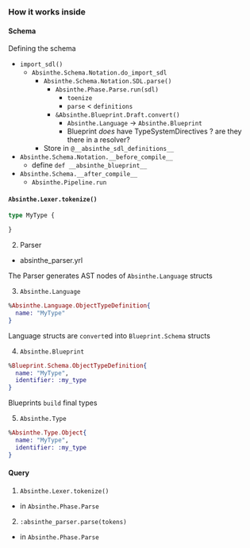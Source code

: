 
### How it works inside

#### Schema

Defining the schema

* `import_sdl()`
  * `Absinthe.Schema.Notation.do_import_sdl`
    * `Absinthe.Schema.Notation.SDL.parse()`
      * `Absinthe.Phase.Parse.run(sdl)`
        * `toenize`
        * `parse`
        < `definitions`
      * `&Absinthe.Blueprint.Draft.convert()`
        * `Absinthe.Language` -> `Absinthe.Blueprint`
        - Blueprint _does_ have TypeSystemDirectives
          ? are they there in a resolver?
    * Store in `@__absinthe_sdl_definitions__`
* `Absinthe.Schema.Notation.__before_compile__`
  * define `def __absinthe_blueprint__`
* `Absinthe.Schema.__after_compile__`
  * `Absinthe.Pipeline.run`




#### `Absinthe.Lexer.tokenize()`

```graphql
type MyType {

}
```

2) Parser

* absinthe_parser.yrl

The Parser generates AST nodes of `Absinthe.Language` structs


3) `Absinthe.Language`

```elixir
%Absinthe.Language.ObjectTypeDefinition{
  name: "MyType"
}
```

Language structs are `convert`ed into `Blueprint.Schema` structs

4) `Absinthe.Blueprint`

```elixir
%Blueprint.Schema.ObjectTypeDefinition{
  name: "MyType",
  identifier: :my_type
}
```

Blueprints `build` final types

5) `Absinthe.Type`

```elixir
%Absinthe.Type.Object{
  name: "MyType",
  identifier: :my_type
}
```

#### Query

1) `Absinthe.Lexer.tokenize()`

* in `Absinthe.Phase.Parse`

2) `:absinthe_parser.parse(tokens)`

* in `Absinthe.Phase.Parse`
